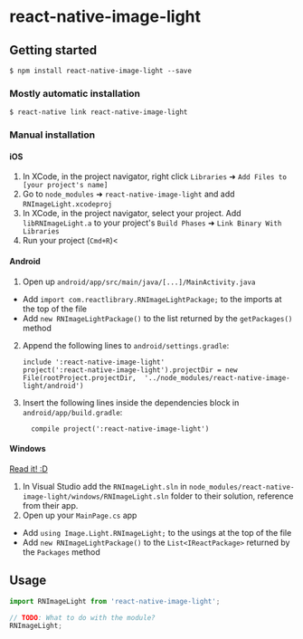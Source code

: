 
# react-native-image-light

## Getting started

`$ npm install react-native-image-light --save`

### Mostly automatic installation

`$ react-native link react-native-image-light`

### Manual installation


#### iOS

1. In XCode, in the project navigator, right click `Libraries` ➜ `Add Files to [your project's name]`
2. Go to `node_modules` ➜ `react-native-image-light` and add `RNImageLight.xcodeproj`
3. In XCode, in the project navigator, select your project. Add `libRNImageLight.a` to your project's `Build Phases` ➜ `Link Binary With Libraries`
4. Run your project (`Cmd+R`)<

#### Android

1. Open up `android/app/src/main/java/[...]/MainActivity.java`
  - Add `import com.reactlibrary.RNImageLightPackage;` to the imports at the top of the file
  - Add `new RNImageLightPackage()` to the list returned by the `getPackages()` method
2. Append the following lines to `android/settings.gradle`:
  	```
  	include ':react-native-image-light'
  	project(':react-native-image-light').projectDir = new File(rootProject.projectDir, 	'../node_modules/react-native-image-light/android')
  	```
3. Insert the following lines inside the dependencies block in `android/app/build.gradle`:
  	```
      compile project(':react-native-image-light')
  	```

#### Windows
[Read it! :D](https://github.com/ReactWindows/react-native)

1. In Visual Studio add the `RNImageLight.sln` in `node_modules/react-native-image-light/windows/RNImageLight.sln` folder to their solution, reference from their app.
2. Open up your `MainPage.cs` app
  - Add `using Image.Light.RNImageLight;` to the usings at the top of the file
  - Add `new RNImageLightPackage()` to the `List<IReactPackage>` returned by the `Packages` method


## Usage
```javascript
import RNImageLight from 'react-native-image-light';

// TODO: What to do with the module?
RNImageLight;
```
  